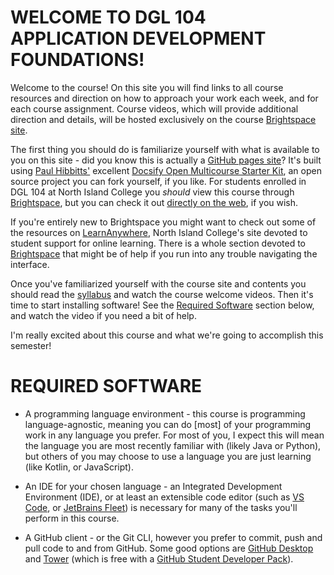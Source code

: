 # WELCOME TO DGL 104 APPLICATION DEVELOPMENT FOUNDATIONS!
Welcome to the course! On this site you will find links to all course resources and direction on how to approach your work each week, and for each course assignment. Course videos, which will provide additional direction and details, will be hosted exclusively on the course [Brightspace site](https://mycourses.nic.bc.ca/d2l/home).

The first thing you should do is familiarize yourself with what is available to you on this site - did you know this is actually a [GitHub pages site](https://github.com/ash-teach/dgl-104)? It's built using [Paul Hibbitts'](https://github.com/paulhibbitts/) excellent [Docsify Open Multicourse Starter Kit](https://github.com/hibbitts-design/docsify-open-multicourse-starter-kit), an open source project you can fork yourself, if you like. For students enrolled in DGL 104 at North Island College you *should* view this course through [Brightspace](https://mycourses.nic.bc.ca/d2l/home), but you can check it out [directly on the web]((https://github.com/ash-teach/dgl-104)), if you wish.

If you're entirely new to Brightspace you might want to check out some of the resources on [LearnAnywhere](https://learnanywhere.opened.ca/), North Island College's site devoted to student support for online learning. There is a whole section devoted to [Brightspace](https://learnanywhere.opened.ca/digital-technologies/brightspace/) that might be of help if you run into any trouble navigating the interface.

Once you've familiarized yourself with the course site and contents you should read the [syllabus]() and watch the course welcome videos. Then it's time to start installing software! See the [Required Software](#required-software) section below, and watch the video if you need a bit of help.

I'm really excited about this course and what we're going to accomplish this semester! 

 
 # REQUIRED SOFTWARE
* A programming language environment - this course is programming language-agnostic, meaning you can do [most] of your programming work in any language you prefer. For most of you, I expect this will mean the language you are most recently familiar with (likely Java or Python), but others of you may choose to use a language you are just learning (like Kotlin, or JavaScript).

* An IDE for your chosen language - an Integrated Development Environment (IDE), or at least an extensible code editor (such as [VS Code](https://code.visualstudio.com/), or [JetBrains Fleet](https://www.jetbrains.com/fleet/)) is necessary for many of the tasks you'll perform in this course.

* A GitHub client - or the Git CLI, however you prefer to commit, push and pull code to and from GitHub. Some good options are [GitHub Desktop](https://desktop.github.com/) and [Tower](https://www.git-tower.com/) (which is free with a [GitHub Student Developer Pack](https://education.github.com/pack)).
